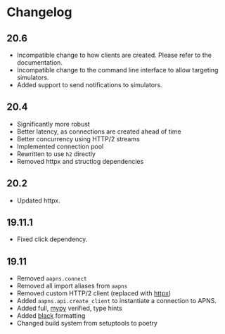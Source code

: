 # Changelog

## 20.6

* Incompatible change to how clients are created. Please refer to the documentation.
* Incompatible change to the command line interface to allow targeting simulators.
* Added support to send notifications to simulators.

## 20.4

* Significantly more robust
* Better latency, as connections are created ahead of time
* Better concurrency using HTTP/2 streams
* Implemented connection pool
* Rewritten to use `h2` directly
* Removed httpx and structlog dependencies

## 20.2

* Updated httpx.

## 19.11.1

* Fixed click dependency.

## 19.11

* Removed `aapns.connect`
* Removed all import aliases from `aapns`
* Removed custom HTTP/2 client (replaced with [httpx](https://github.com/encode/httpx))
* Added `aapns.api.create_client` to instantiate a connection to APNS.
* Added full, [mypy](http://www.mypy-lang.org) verified, type hints
* Added [black](https://github.com/psf/black) formatting
* Changed build system from setuptools to poetry
